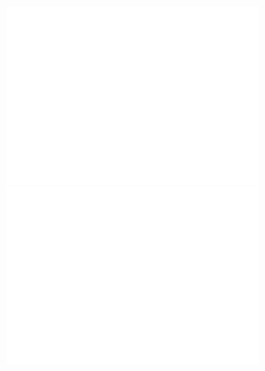
![](https://raw.githubusercontent.com/chu65536/cf-stats/main/output/light_card.svg#gh-dark-mode-only)
![](https://raw.githubusercontent.com/chu65536/cf-stats/main/output/light_card.svg)
